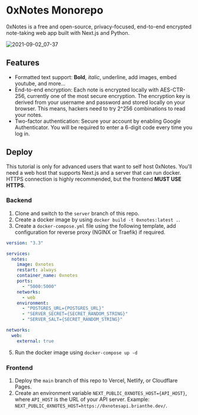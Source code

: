 # 0xNotes Monorepo

0xNotes is a free and open-source, privacy-focused, end-to-end encrypted note-taking web app built with Next.js and Python.

![2021-09-02_07-37](https://user-images.githubusercontent.com/40331046/131763217-6856e0a5-caa3-4a93-8ca3-563168c97a7e.png)


## Features

- Formatted text support: __Bold__, _italic_, underline, add images, embed youtube, and more...
- End-to-end encryption: Each note is encrypted locally with AES-CTR-256, currently one of the most secure encryption. The encryption key is derived from your username and password and stored locally on your browser. This means, hackers need to try 2^256 combinations to read your notes.
- Two-factor authentication: Secure your account by enabling Google Authenticator. You will be required to enter a 6-digit code every time you log in.

## Deploy

This tutorial is only for advanced users that want to self host 0xNotes. You'll need a web host that supports Next.js and a server that can run docker. HTTPS connection is highly recommended, but the frontend __MUST USE HTTPS__.

### Backend
1. Clone and switch to the `server` branch of this repo.
2. Create a docker image by using `docker build -t 0xnotes:latest .`.
3. Create a `docker-compose.yml` file using the following template, add configuration for reverse proxy (NGINX or Traefik) if required.
```yaml
version: "3.3"

services:
  notes:
    image: 0xnotes
    restart: always
    container_name: 0xnotes
    ports:
      - "5000:5000"
    networks:
      - web
    environment:
      - "POSTGRES_URL={POSTGRES_URL}"
      - "SERVER_SECRET={SECRET_RANDOM_STRING}"
      - "SERVER_SALT={SECRET_RANDOM_STRING}"

networks:
  web:
    external: true
```
5. Run the docker image using `docker-compose up -d`

### Frontend

1. Deploy the `main` branch of this repo to Vercel, Netlify, or Cloudflare Pages. 
2. Create an environment variable `NEXT_PUBLIC_0XNOTES_HOST={API_HOST}`, where `API_HOST` is the URL of your API server. Example: `NEXT_PUBLIC_0XNOTES_HOST=https://0xnotesapi.brianthe.dev/`.
